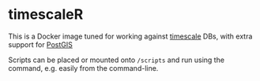 # timescaleR

This is a Docker image tuned for working against [timescale] DBs, with extra
support for [PostGIS]

  [timescale]: https://www.timescale.com/
  [PostGIS]: https://postgis.net/

Scripts can be placed or mounted onto `/scripts` and run using the command, e.g.
easily from the command-line.

